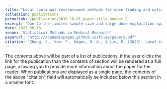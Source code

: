 ```yaml
---
title: "Local continual reassessment methods for dose finding and optimization in drug-combination trials"
collection: publications
permalink: /publication/2010-10-01-paper-title-number-2
excerpt: 'Due to the limited sample size and large dose exploration space, obtaining a desirable dose combination is a challenging task in the early development of combination treatments for cancer patients. Most existing designs for optimizing the dose combination are model-based, requiring significant efforts to elicit parameters or prior distributions. Model-based designs also rely on intensive model calibration and may yield unstable performance in the case of model misspecification or sparse data. We propose to employ local, underparameterized models for dose exploration to reduce the hurdle of model calibration and enhance the design robustness. Building upon the framework of the partial ordering continual reassessment method, we develop local data-based continual reassessment method designs for identifying the maximum tolerated dose combination, using toxicity only, and the optimal biological dose combination, using both toxicity and efficacy, respectively.'
date: 2023-08-18
venue: 'Statistical Methods in Medical Research'
paperurl: 'http://academicpages.github.io/files/paper2.pdf'
citation: 'Zhang, J., Yan, F., Wages, N. A., & Lin, R. (2023). Local continual reassessment methods for dose finding and optimization in drug-combination trials. Statistical Methods in Medical Research, 32(10), 2049-2063.'
---
```


The contents above will be part of a list of publications, if the user clicks the link for the publication than the contents of section will be rendered as a full page, allowing you to provide more information about the paper for the reader. When publications are displayed as a single page, the contents of the above "citation" field will automatically be included below this section in a smaller font.
